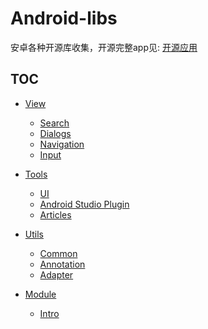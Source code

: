 # Android-libs
安卓各种开源库收集，开源完整app见: [开源应用](https://github.com/wenmin92/Android-libs/blob/master/开源应用.md)

TOC
---

+ [View](/View.md)
  + [Search](/View.md#search)
  + [Dialogs](/View.md#dialogs)
  + [Navigation](/View.md#navigation)
  + [Input](/View.md#input)

+ [Tools](/Tools.md)
  + [UI](/Tools.md#ui)
  + [Android Studio Plugin](/Tools.md#androiid-studio-plugin)
  + [Articles](/Tools.md#articles)

+ [Utils](/Utils.md)
  + [Common](/Utils.md#common)
  + [Annotation](/Utils.md#annotation)
  + [Adapter](/Utils.md#adapter)

+ [Module](/Module.md)
  + [Intro](/Module.md#intro)
